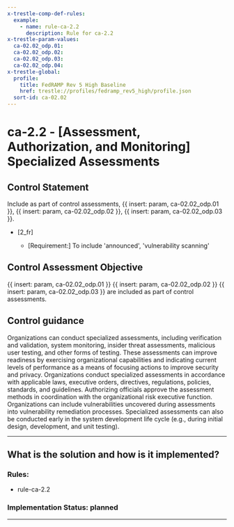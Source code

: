```yaml
---
x-trestle-comp-def-rules:
  example:
    - name: rule-ca-2.2
      description: Rule for ca-2.2
x-trestle-param-values:
  ca-02.02_odp.01:
  ca-02.02_odp.02:
  ca-02.02_odp.03:
  ca-02.02_odp.04:
x-trestle-global:
  profile:
    title: FedRAMP Rev 5 High Baseline
    href: trestle://profiles/fedramp_rev5_high/profile.json
  sort-id: ca-02.02
---
```


# ca-2.2 - \[Assessment, Authorization, and Monitoring\] Specialized Assessments

## Control Statement

Include as part of control assessments, {{ insert: param, ca-02.02_odp.01 }}, {{ insert: param, ca-02.02_odp.02 }}, {{ insert: param, ca-02.02_odp.03 }}.

- \[2_fr\]

  - \[Requirement:\] To include 'announced', 'vulnerability scanning'

## Control Assessment Objective

{{ insert: param, ca-02.02_odp.01 }} {{ insert: param, ca-02.02_odp.02 }} {{ insert: param, ca-02.02_odp.03 }} are included as part of control assessments.

## Control guidance

Organizations can conduct specialized assessments, including verification and validation, system monitoring, insider threat assessments, malicious user testing, and other forms of testing. These assessments can improve readiness by exercising organizational capabilities and indicating current levels of performance as a means of focusing actions to improve security and privacy. Organizations conduct specialized assessments in accordance with applicable laws, executive orders, directives, regulations, policies, standards, and guidelines. Authorizing officials approve the assessment methods in coordination with the organizational risk executive function. Organizations can include vulnerabilities uncovered during assessments into vulnerability remediation processes. Specialized assessments can also be conducted early in the system development life cycle (e.g., during initial design, development, and unit testing).

______________________________________________________________________

## What is the solution and how is it implemented?

<!-- For implementation status enter one of: implemented, partial, planned, alternative, not-applicable -->

<!-- Note that the list of rules under ### Rules: is read-only and changes will not be captured after assembly to JSON -->

<!-- Add control implementation description here for control: ca-2.2 -->

### Rules:

  - rule-ca-2.2

### Implementation Status: planned

______________________________________________________________________
